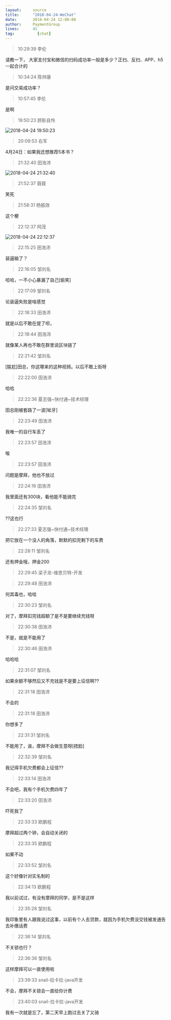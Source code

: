 ```yaml
---
layout:     source 
title:      "2018-04-24-WeChat"
date:       2018-04-24 12:00:00
author:     PaymentGroup
lines:      41 
tag:		  [chat]
---
```

> 10:29:39  李伦  
   
请教一下， 大家支付宝和微信的扫码成功率一般是多少？正扫、反扫、APP、h5一起合计的  
   
> 10:34:24  陈帅康  
   
是问交易成功率？  
   
> 10:57:45  李伦  
   
是啊  
   
> 19:50:23  顾影自怜  
   
![2018-04-24 19:50:23](http://static.cocolian.org/img/20180424_195023.png) 
   
> 20:09:53  右军  
   
4月24日：如果我还想推荐5本书？  
   
> 21:32:40  田浩沛  
   
![2018-04-24 21:32:40](http://static.cocolian.org/img/20180424_213240.png) 
   
> 21:52:37  聂聂  
   
笑死  
   
> 21:58:31  杨振效  
   
这个梗  
   
> 22:12:37  阿茂  
   
![2018-04-24 22:12:37](http://static.cocolian.org/img/20180424_221237.png) 
   
> 22:15:25  田浩沛  
   
装逼输了？  
   
> 22:16:05  邹刘名  
   
哈哈，一不小心暴漏了自己[偷笑]  
   
> 22:17:09  邹刘名  
   
论装逼失败是啥感觉  
   
> 22:18:33  田浩沛  
   
就是以后不敢在提了呗，  
   
> 22:18:44  田浩沛  
   
就像某人再也不敢在群里说区块链了  
   
> 22:21:42  邹刘名  
   
[尴尬]田总，你这哪来的这种视频。以后不敢上街呀  
   
> 22:22:00  田浩沛  
   
哈哈  
   
> 22:22:36  夏志强~快付通~技术经理  
   
田总刚被套路了一波[呲牙]  
   
> 22:23:49  田浩沛  
   
我唯一的自行车丢了  
   
> 22:23:57  田浩沛  
   
唉  
   
> 22:23:57  田浩沛  
   
问题是摩拜，他也不放过  
   
> 22:24:16  田浩沛  
   
我里面还有300块，看他能不能骑完  
   
> 22:24:35  邹刘名  
   
??这也行  
   
> 22:27:33  夏志强~快付通~技术经理  
   
把它放在一个没人的角落，默默的扣完剩下的车费  
   
> 22:28:11  邹刘名  
   
还有押金哦，押金200  
   
> 22:29:45  梁子龙-维恩贝特-开发  
   
  
   
> 22:29:48  田浩沛  
   
何其毒也，哈哈  
   
> 22:30:23  邹刘名  
   
对了，摩拜扣完钱超额了是不是要继续充钱呀  
   
> 22:30:38  田浩沛  
   
不是，就是不能用了  
   
> 22:30:46  田浩沛  
   
哈哈哈  
   
> 22:31:07  邹刘名  
   
如果余额不够然后又不充钱是不是要上征信啊??  
   
> 22:31:18  田浩沛  
   
不会的  
   
> 22:31:18  田浩沛  
   
你想多了  
   
> 22:31:31  邹刘名  
   
不能用了，诶，摩拜不会做生意呀[捂脸]  
   
> 22:32:39  邹刘名  
   
我记得手机欠费都会上征信??  
   
> 22:33:14  田浩沛  
   
不会吧，我有个手机欠费四年了  
   
> 22:33:20  田浩沛  
   
吓死我了  
   
> 22:33:33  欧鹏程  
   
摩拜超过两个钟，会自动关闭的  
   
> 22:33:35  欧鹏程  
   
如果不动  
   
> 22:33:52  邹刘名  
   
这个好像针对实名制的  
   
> 22:34:13  欧鹏程  
   
我以前试过，有没有摩拜的同学，是不是这样  
   
> 22:35:28  邹刘名  
   
我印象里有人跟我说过这事，以前有个人去贷款，就因为手机欠费没交钱被发通告去补缴话费  
   
> 22:36:14  邹刘名  
   
不关锁也行？  
   
> 22:36:36  邹刘名  
   
这样摩拜可以一直使用啦  
   
> 23:39:33  snail-拉卡拉-java开发  
   
不会，摩拜不关锁会一直给你计费  
   
> 23:40:03  snail-拉卡拉-java开发  
   
我有一次就是忘了，第二天早上跑过去关了又骑  
   
